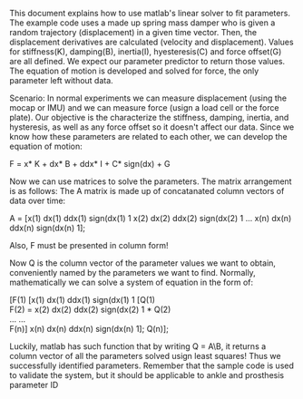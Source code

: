This document explains how to use matlab's linear solver to fit parameters.
The example code uses a made up spring mass damper who is given a random trajectory (displacement) in a given time vector. 
Then, the displacement derivatives are calculated (velocity and displacement).
Values for stiffness(K), damping(B), inertia(I), hyesteresis(C) and force offset(G) are all defined. We expect our parameter predictor to return those values.
The equation of motion is developed and solved for force, the only parameter left without data.

Scenario: In normal experiments we can measure displacement (using the mocap or IMU) and we can measure force (usign a load cell or the force plate).
Our objective is the characterize the stiffness, damping, inertia, and hysteresis, as well as any force offset so it doesn't affect our data.
Since we know how these parameters are related to each other, we can develop the equation of motion:

F = x* K + dx* B + ddx* I + C* sign(dx) + G

Now we can use matrices to solve the parameters. The matrix arrangement is as follows:
The A matrix is made up of concatanated column vectors of data over time:

A = [x(1) dx(1) ddx(1) sign(dx(1) 1
     x(2) dx(2) ddx(2) sign(dx(2) 1
     ...
     x(n) dx(n) ddx(n) sign(dx(n) 1];
    
Also, F must be presented in column form!

Now Q is the column vector of the parameter values we want to obtain, conveniently named by the parameters we want to find.
Normally, mathematically we can solve a system of equation in the form of:

[F(1)   [x(1) dx(1) ddx(1) sign(dx(1) 1     [Q(1)  
 F(2) =  x(2) dx(2) ddx(2) sign(dx(2) 1   *  Q(2)   
 ...     ...                                        
 F(n)]   x(n) dx(n) ddx(n) sign(dx(n) 1];    Q(n)];
 
Luckily, matlab has such function that by writing Q = A\B, it returns a column vector of all the parameters solved usign least squares! 
Thus we successfully identified parameters. Remember that the sample code is used to validate the system, but it should be applicable to ankle and prosthesis parameter ID
